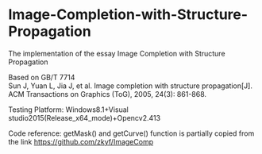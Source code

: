 # Image-Completion-with-Structure-Propagation
The implementation of the essay Image Completion with Structure Propagation

Based on GB/T 7714	
Sun J, Yuan L, Jia J, et al. Image completion with structure propagation[J]. ACM Transactions on Graphics (ToG), 2005, 24(3): 861-868.

Testing Platform:
Windows8.1+Visual studio2015(Release_x64_mode)+Opencv2.413

Code reference:
getMask() and getCurve() function is partially copied from the link
https://github.com/zkyf/ImageComp
